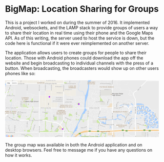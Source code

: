 # BigMap: Location Sharing for Groups
This is a project I worked on during the summer of 2016. It implemented Android, websockets, and the LAMP stack to provide groups of users a way to share their location in real time using their phone and the Google Maps API. As of this writing, the server used to host the service is down, but the code here is functional if it were ever reimplemented on another server.

The application allows users to create groups for people to share their location. Those with Android phones could download the app off the website and begin broadcasting to individual channels with the press of a button. When broadcasting, the broadcasters would show up on other users phones like so:

![Alt text](/Readme-res/Map-example.png?raw=true "BigMap with friends")

The group map was available in both the Android application and on desktop browsers. Feel free to message me if you have any questions on how it works.